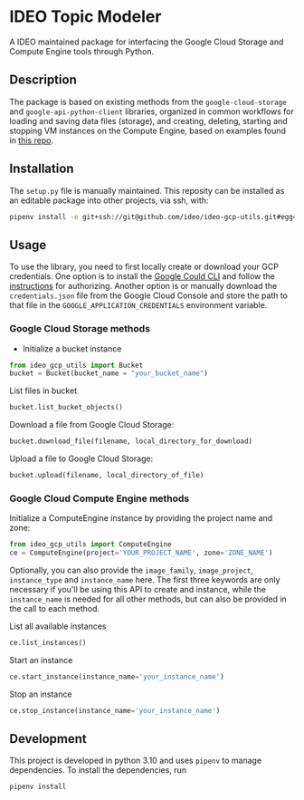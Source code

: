 # IDEO Topic Modeler

A IDEO maintained package for interfacing the Google Cloud Storage and Compute Engine tools through Python.

## Description

The package is based on existing methods from the ```google-cloud-storage``` and ```google-api-python-client``` libraries,
organized in common workflows for loading and saving data files (storage), and creating, deleting, starting and stopping 
VM instances on the Compute Engine, based on examples found in [this repo](https://github.com/alfonsof/google-cloud-python-examples/tree/master/gcloudcomputeengine).

## Installation

The `setup.py` file is manually maintained. This reposity can be installed as an editable package into other projects, via ssh, with:
```bash
pipenv install -e git+ssh://git@github.com/ideo/ideo-gcp-utils.git#egg=ideo_gcp_utils
```

## Usage
To use the library, you need to first locally create or download your GCP credentials. One option is to install the [Google Could CLI](https://cloud.google.com/sdk/docs/install) and follow the [instructions](https://cloud.google.com/sdk/docs/authorizing) for authorizing. Another option is or manually download the `credentials.json` file from the Google Cloud Console and store the path to that file in the ```GOOGLE_APPLICATION_CREDENTIALS``` environment variable. 

### Google Cloud Storage methods

* Initialize a bucket instance
```python
from ideo_gcp_utils import Bucket
bucket = Bucket(bucket_name = "your_bucket_name")
```

List files in bucket
```python
bucket.list_bucket_objects()
```

Download a file from Google Cloud Storage:
```python
bucket.download_file(filename, local_directory_for_download)
```

Upload a file to Google Cloud Storage:
```python
bucket.upload(filename, local_directory_of_file)
```

### Google Cloud Compute Engine methods

Initialize a ComputeEngine instance by providing the project name and zone:
```python
from ideo_gcp_utils import ComputeEngine
ce = ComputeEngine(project='YOUR_PROJECT_NAME', zone='ZONE_NAME')
```
Optionally, you can also provide the ```image_family```, ```image_project```, ```instance_type``` and ```instance_name``` here. The first three keywords are only necessary if you'll be using this API to create and instance, while the ```instance_name``` is needed for all other methods, but can also be provided in the call to each method.

List all available instances
```python
ce.list_instances()
```

Start an instance
```python
ce.start_instance(instance_name='your_instance_name')
```

Stop an instance
```python
ce.stop_instance(instance_name='your_instance_name')
```

## Development

This project is developed in python 3.10 and uses `pipenv` to manage dependencies. To install the dependencies, run
```bash
pipenv install
```
